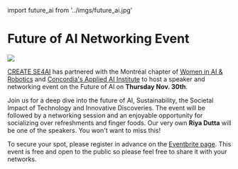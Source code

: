 <!-- ## Future of AI Networking Event -->

import future_ai from '../imgs/future_ai.jpg'

<h1>Future of AI Networking Event</h1>
<p ><img src={future_ai}/></p>

[CREATE SE4AI](https://se4ai.org/) has partnered with the Montréal chapter of [Women in AI & Robotics](https://www.womeninairobotics.de/) and [Concordia's Applied AI Institute](https://www.concordia.ca/research/applied-ai-institute.html) to host a speaker and networking event on the Future of AI on **Thursday Nov. 30th**.

Join us for a deep dive into the future of AI, Sustainability, the Societal Impact of Technology and Innovative Discoveries. The event will be followed by a networking session and an enjoyable opportunity for socializing over refreshments and finger foods. Our very own **Riya Dutta** will be one of the speakers. You won't want to miss this!

To secure your spot, please register in advance on the [Eventbrite page](https://www.eventbrite.de/e/future-of-artificial-intelligence-tickets-741275764767?aff=oddtdtcreator). This event is free and open to the public so please feel free to share it with your networks.
